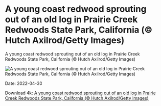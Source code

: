 # A young coast redwood sprouting out of an old log in Prairie Creek Redwoods State Park, California (© Hutch Axilrod/Getty Images)

A young coast redwood sprouting out of an old log in Prairie Creek Redwoods State Park, California (© Hutch Axilrod/Getty Images)

![A young coast redwood sprouting out of an old log in Prairie Creek Redwoods State Park, California (© Hutch Axilrod/Getty Images)](https://bing.com/th?id=OHR.RedwoodSprout_EN-US2459675162_UHD.jpg&w=1024&h=576)

Date: 2022-04-30

Download 4k: [A young coast redwood sprouting out of an old log in Prairie Creek Redwoods State Park, California (© Hutch Axilrod/Getty Images)](https://bing.com/th?id=OHR.RedwoodSprout_EN-US2459675162_UHD.jpg)

